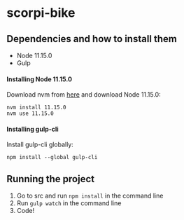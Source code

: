 # scorpi-bike

## Dependencies and how to install them
- Node 11.15.0
- Gulp

#### Installing Node 11.15.0

Download nvm from [here](https://github.com/coreybutler/nvm-windows/releases) and download Node 11.15.0:
```shell
nvm install 11.15.0
nvm use 11.15.0
```

#### Installing gulp-cli

Install gulp-cli globally:
```shell
npm install --global gulp-cli
```

## Running the project

1. Go to src and run `npm install` in the command line
2. Run `gulp watch` in the command line
3. Code!
